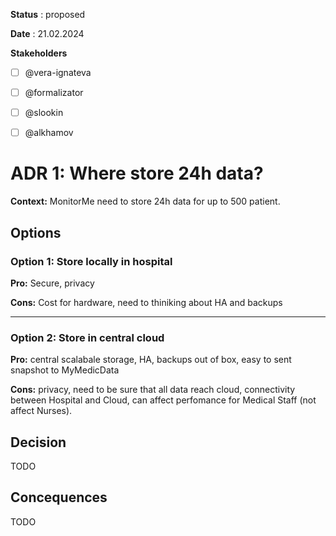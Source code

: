 **Status** : proposed 

**Date** : 21.02.2024

**Stakeholders**

- [ ] @vera-ignateva
- [ ] @formalizator
- [ ] @slookin
- [ ] @alkhamov


# ADR 1: Where store 24h data?

**Context:** MonitorMe need to store 24h data for up to 500 patient.

## Options

### Option 1: Store locally in hospital

**Pro:** Secure, privacy

**Cons:** Cost for hardware, need to thiniking about HA and backups
____

### Option 2: Store in central cloud

**Pro:** central scalabale storage, HA, backups out of box, easy to sent snapshot to MyMedicData

**Cons:** privacy, need to be sure that all data reach cloud, connectivity between Hospital and Cloud, can affect perfomance for Medical Staff (not affect Nurses).

## Decision
TODO

## Concequences
TODO